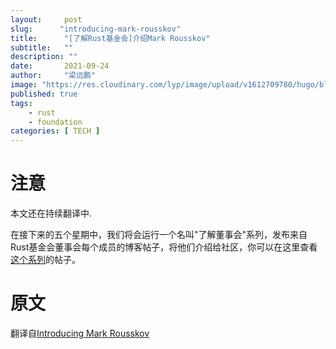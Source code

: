 ```yaml
---
layout:     post 
slug:      "introducing-mark-rousskov"
title:      "[了解Rust基金会]介绍Mark Rousskov"
subtitle:   ""
description: ""
date:       2021-09-24
author:     "梁远鹏"
image: "https://res.cloudinary.com/lyp/image/upload/v1612709780/hugo/blog.github.io/pexels-matt-hardy-2568001.jpg"
published: true
tags:
    - rust 
    - foundation
categories: [ TECH ]
---    
```


# 注意
本文还在持续翻译中.

在接下来的五个星期中，我们将会运行一个名叫"了解董事会"系列，发布来自Rust基金会董事会每个成员的博客帖子，将他们介绍给社区，你可以在这里查看[这个系列](https://foundation.rust-lang.org/tags/getting%20to%20know%20the%20board%20series/)的帖子。  



# 原文  

翻译自[Introducing Mark Rousskov](https://foundation.rust-lang.org/posts/2021-03-25-introducing-mark-rousskov/)

